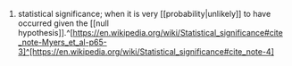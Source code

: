 1. statistical significance; when it is very [[probability|unlikely]] to have occurred given the [[null hypothesis]].^[https://en.wikipedia.org/wiki/Statistical_significance#cite_note-Myers_et_al-p65-3]^[https://en.wikipedia.org/wiki/Statistical_significance#cite_note-4]